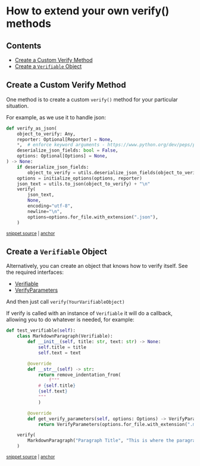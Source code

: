 # How to extend your own verify() methods

<!-- toc -->
## Contents

  * [Create a Custom Verify Method](#create-a-custom-verify-method)
  * [Create a `Verifiable` Object](#create-a-verifiable-object)<!-- endToc -->

## Create a Custom Verify Method

One method is to create a custom `verify()` method for your particular situation.

For example, as we use it to handle json:

<!-- snippet: verify_as_json -->
<a id='snippet-verify_as_json'></a>
```py
def verify_as_json(
    object_to_verify: Any,
    reporter: Optional[Reporter] = None,
    *,  # enforce keyword arguments - https://www.python.org/dev/peps/pep-3102/
    deserialize_json_fields: bool = False,
    options: Optional[Options] = None,
) -> None:
    if deserialize_json_fields:
        object_to_verify = utils.deserialize_json_fields(object_to_verify)
    options = initialize_options(options, reporter)
    json_text = utils.to_json(object_to_verify) + "\n"
    verify(
        json_text,
        None,
        encoding="utf-8",
        newline="\n",
        options=options.for_file.with_extension(".json"),
    )
```
<sup><a href='/approvaltests/approvals.py#L241-L262' title='Snippet source file'>snippet source</a> | <a href='#snippet-verify_as_json' title='Start of snippet'>anchor</a></sup>
<!-- endSnippet -->

## Create a `Verifiable` Object

Alternatively, you can create an object that knows how to verify itself. 
See the required interfaces: 
* [Verifiable](https://github.com/approvals/ApprovalTests.Python/blob/main/approvaltests/core/verifiable.py#L7-L10)
* [VerifyParameters](https://github.com/approvals/ApprovalTests.Python/blob/main/approvaltests/core/verify_parameters.py)

And then just call `verify(YourVarifiableObject)`

If verify is called with an instance of `Verifiable` it will do a callback, allowing you to do whatever is needed,
for example:

<!-- snippet: verifiable_object_example -->
<a id='snippet-verifiable_object_example'></a>
```py
def test_verifiable(self):
    class MarkdownParagraph(Verifiable):
        def __init__(self, title: str, text: str) -> None:
            self.title = title
            self.text = text

        @override
        def __str__(self) -> str:
            return remove_indentation_from(
                f""" 
            # {self.title}
            {self.text}
            """
            )

        @override
        def get_verify_parameters(self, options: Options) -> VerifyParameters:
            return VerifyParameters(options.for_file.with_extension(".md"))

    verify(
        MarkdownParagraph("Paragraph Title", "This is where the paragraph text is.")
    )
```
<sup><a href='/tests/test_verify.py#L311-L335' title='Snippet source file'>snippet source</a> | <a href='#snippet-verifiable_object_example' title='Start of snippet'>anchor</a></sup>
<!-- endSnippet -->
  
